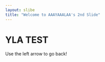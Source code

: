 ```yaml
---
layout: slibe
title: "Welcome to AAAYAAALAA's 2nd Slide"
---
```


# YLA TEST
Use the left arrow to go back!
